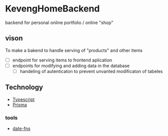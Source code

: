 # KevengHomeBackend

backend for personal online portfolio / online "shop"

## vison

To make a bakend to handle serving of "products" and other items

-   [ ] endpoint for serving items to frontend aplication
-   [ ] endpoints for modifying and adding data in the database
    -   [ ] handeling of autenticaton to prevent unvanted modificaton of tabeles

## Technology

-   [Typescript](https://www.typescriptlang.org)
-   [Prisma](https://www.prisma.io)

### tools

-   [date-fns](https://date-fns.org)
